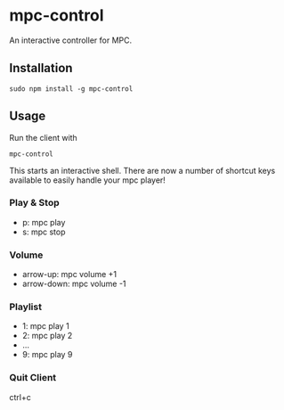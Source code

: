 # mpc-control

An interactive controller for MPC.

## Installation

```
sudo npm install -g mpc-control
```

## Usage

Run the client with

```
mpc-control
```

This starts an interactive shell.
There are now a number of shortcut keys available to easily handle your mpc player!

### Play & Stop

- p: mpc play
- s: mpc stop

### Volume

- arrow-up: mpc volume +1
- arrow-down: mpc volume -1

### Playlist

- 1: mpc play 1
- 2: mpc play 2
- ...
- 9: mpc play 9

### Quit Client

ctrl+c

